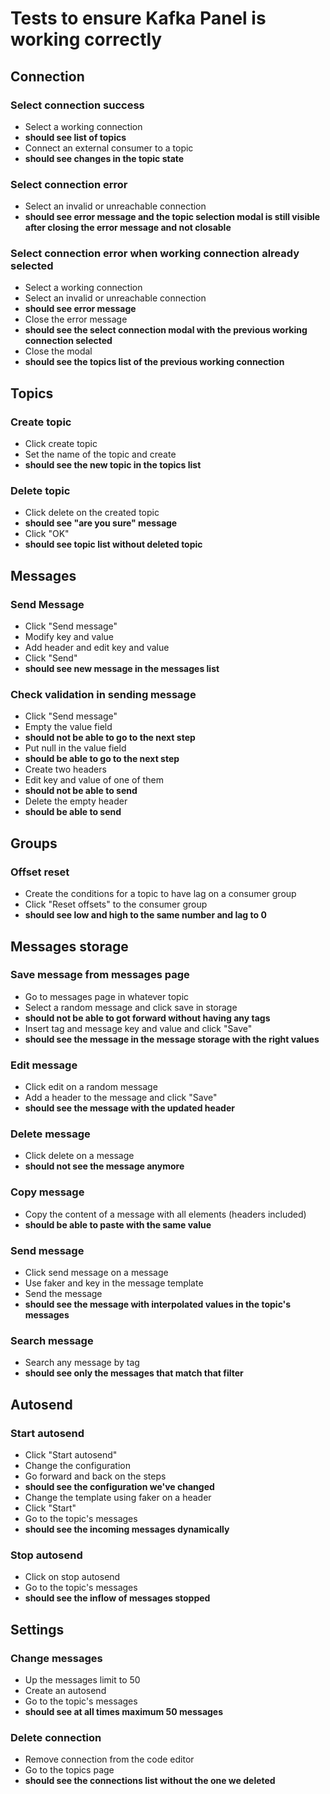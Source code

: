 # Tests to ensure Kafka Panel is working correctly
<!-- This is needed until tauri e2e testing is fixed https://github.com/tauri-apps/tauri/issues/7667 -->

## Connection

### Select connection success
- Select a working connection 
- **should see list of topics**
- Connect an external consumer to a topic 
- **should see changes in the topic state**

### Select connection error
- Select an invalid or unreachable connection 
- **should see error message and the topic selection modal is still visible after closing the error message and not closable**

### Select connection error when working connection already selected
- Select a working connection
- Select an invalid or unreachable connection 
- **should see error message**
- Close the error message
- **should see the select connection modal with the previous working connection selected**
- Close the modal
- **should see the topics list of the previous working connection**

## Topics

### Create topic
- Click create topic
- Set the name of the topic and create
- **should see the new topic in the topics list**

### Delete topic
- Click delete on the created topic
- **should see "are you sure" message**
- Click "OK"
- **should see topic list without deleted topic**

## Messages

### Send Message
- Click "Send message"
- Modify key and value
- Add header and edit key and value
- Click "Send"
- **should see new message in the messages list**

### Check validation in sending message
- Click "Send message"
- Empty the value field
- **should not be able to go to the next step**
- Put null in the value field
- **should be able to go to the next step**
- Create two headers
- Edit key and value of one of them
- **should not be able to send**
- Delete the empty header
- **should be able to send**

## Groups

### Offset reset
- Create the conditions for a topic to have lag on a consumer group
- Click "Reset offsets" to the consumer group
- **should see low and high to the same number and lag to 0**

## Messages storage

### Save message from messages page
- Go to messages page in whatever topic
- Select a random message and click save in storage
- **should not be able to got forward without having any tags**
- Insert tag and message key and value and click "Save"
- **should see the message in the message storage with the right values**

### Edit message
- Click edit on a random message
- Add a header to the message and click "Save"
- **should see the message with the updated header**

### Delete message
- Click delete on a message
- **should not see the message anymore**

### Copy message
- Copy the content of a message with all elements (headers included)
- **should be able to paste with the same value**

### Send message
- Click send message on a message
- Use faker and key in the message template
- Send the message
- **should see the message with interpolated values in the topic's messages**

### Search message
- Search any message by tag
- **should see only the messages that match that filter**

## Autosend

### Start autosend
- Click "Start autosend"
- Change the configuration
- Go forward and back on the steps
- **should see the configuration we've changed**
- Change the template using faker on a header
- Click "Start"
- Go to the topic's messages
- **should see the incoming messages dynamically**

### Stop autosend
- Click on stop autosend
- Go to the topic's messages
- **should see the inflow of messages stopped**

## Settings

### Change messages
- Up the messages limit to 50
- Create an autosend
- Go to the topic's messages
- **should see at all times maximum 50 messages**

### Delete connection
- Remove connection from the code editor
- Go to the topics page
- **should see the connections list without the one we deleted**